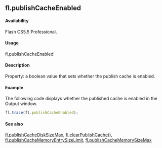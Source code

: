 ## fl.publishCacheEnabled

#### Availability

Flash CS5.5 Professional.

#### Usage

fl.publishCacheEnabled

#### Description

Property: a boolean value that sets whether the publish cache is enabled.

#### Example

The following code displays whether the published cache is enabled in the Output window.
```javascript
fl.trace(fl.publishCacheEnabled);

```
#### See also

[fl.publishCacheDiskSizeMax](../flash_object_(fl)/fl50.md),  [fl.clearPublishCache()](../flash_object_(fl)/fl5.md),  [fl.publishCacheMemoryEntrySizeLimit](../flash_object_(fl)/fl52.md),  [fl.publishCacheMemorySizeMax](../flash_object_(fl)/fl53.md)

<span id="fl.publishCacheMemoryEntrySizeLimit" class="anchor"></span>
